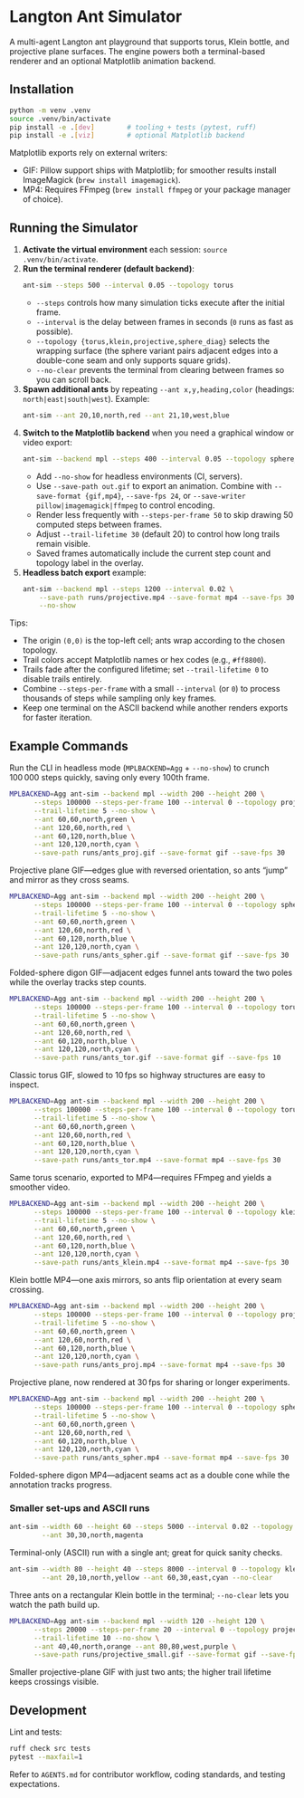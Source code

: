 # Langton Ant Simulator

A multi-agent Langton ant playground that supports torus, Klein bottle, and projective plane surfaces. The engine powers both a terminal-based renderer and an optional Matplotlib animation backend.

## Installation

```bash
python -m venv .venv
source .venv/bin/activate
pip install -e .[dev]        # tooling + tests (pytest, ruff)
pip install -e .[viz]        # optional Matplotlib backend
```

Matplotlib exports rely on external writers:
- GIF: Pillow support ships with Matplotlib; for smoother results install ImageMagick (`brew install imagemagick`).
- MP4: Requires FFmpeg (`brew install ffmpeg` or your package manager of choice).

## Running the Simulator

1. **Activate the virtual environment** each session: `source .venv/bin/activate`.
2. **Run the terminal renderer (default backend)**:
   ```bash
   ant-sim --steps 500 --interval 0.05 --topology torus
   ```
   - `--steps` controls how many simulation ticks execute after the initial frame.
   - `--interval` is the delay between frames in seconds (`0` runs as fast as possible).
   - `--topology {torus,klein,projective,sphere_diag}` selects the wrapping surface (the sphere variant pairs adjacent edges into a double-cone seam and only supports square grids).
   - `--no-clear` prevents the terminal from clearing between frames so you can scroll back.
3. **Spawn additional ants** by repeating `--ant x,y,heading,color` (headings: `north|east|south|west`). Example:
   ```bash
   ant-sim --ant 20,10,north,red --ant 21,10,west,blue
   ```
4. **Switch to the Matplotlib backend** when you need a graphical window or video export:
   ```bash
   ant-sim --backend mpl --steps 400 --interval 0.05 --topology sphere_diag
   ```
   - Add `--no-show` for headless environments (CI, servers).
   - Use `--save-path out.gif` to export an animation. Combine with `--save-format {gif,mp4}`, `--save-fps 24`, or `--save-writer pillow|imagemagick|ffmpeg` to control encoding.
   - Render less frequently with `--steps-per-frame 50` to skip drawing 50 computed steps between frames.
   - Adjust `--trail-lifetime 30` (default 20) to control how long trails remain visible.
   - Saved frames automatically include the current step count and topology label in the overlay.
5. **Headless batch export** example:
   ```bash
   ant-sim --backend mpl --steps 1200 --interval 0.02 \
       --save-path runs/projective.mp4 --save-format mp4 --save-fps 30 \
       --no-show
   ```

Tips:
- The origin `(0,0)` is the top-left cell; ants wrap according to the chosen topology.
- Trail colors accept Matplotlib names or hex codes (e.g., `#ff8800`).
- Trails fade after the configured lifetime; set `--trail-lifetime 0` to disable trails entirely.
- Combine `--steps-per-frame` with a small `--interval` (or `0`) to process thousands of steps while sampling only key frames.
- Keep one terminal on the ASCII backend while another renders exports for faster iteration.

## Example Commands

Run the CLI in headless mode (`MPLBACKEND=Agg` + `--no-show`) to crunch 100 000 steps quickly, saving only every 100th frame.

```bash
MPLBACKEND=Agg ant-sim --backend mpl --width 200 --height 200 \
      --steps 100000 --steps-per-frame 100 --interval 0 --topology projective \
      --trail-lifetime 5 --no-show \
      --ant 60,60,north,green \
      --ant 120,60,north,red \
      --ant 60,120,north,blue \
      --ant 120,120,north,cyan \
      --save-path runs/ants_proj.gif --save-format gif --save-fps 30
```
Projective plane GIF—edges glue with reversed orientation, so ants “jump” and mirror as they cross seams.

```bash
MPLBACKEND=Agg ant-sim --backend mpl --width 200 --height 200 \
      --steps 100000 --steps-per-frame 100 --interval 0 --topology sphere_diag \
      --trail-lifetime 5 --no-show \
      --ant 60,60,north,green \
      --ant 120,60,north,red \
      --ant 60,120,north,blue \
      --ant 120,120,north,cyan \
      --save-path runs/ants_spher.gif --save-format gif --save-fps 30
```
Folded-sphere digon GIF—adjacent edges funnel ants toward the two poles while the overlay tracks step counts.

```bash
MPLBACKEND=Agg ant-sim --backend mpl --width 200 --height 200 \
      --steps 100000 --steps-per-frame 100 --interval 0 --topology torus \
      --trail-lifetime 5 --no-show \
      --ant 60,60,north,green \
      --ant 120,60,north,red \
      --ant 60,120,north,blue \
      --ant 120,120,north,cyan \
      --save-path runs/ants_tor.gif --save-format gif --save-fps 10
```
Classic torus GIF, slowed to 10 fps so highway structures are easy to inspect.

```bash
MPLBACKEND=Agg ant-sim --backend mpl --width 200 --height 200 \
      --steps 100000 --steps-per-frame 100 --interval 0 --topology torus \
      --trail-lifetime 5 --no-show \
      --ant 60,60,north,green \
      --ant 120,60,north,red \
      --ant 60,120,north,blue \
      --ant 120,120,north,cyan \
      --save-path runs/ants_tor.mp4 --save-format mp4 --save-fps 30
```
Same torus scenario, exported to MP4—requires FFmpeg and yields a smoother video.

```bash
MPLBACKEND=Agg ant-sim --backend mpl --width 200 --height 200 \
      --steps 100000 --steps-per-frame 100 --interval 0 --topology klein \
      --trail-lifetime 5 --no-show \
      --ant 60,60,north,green \
      --ant 120,60,north,red \
      --ant 60,120,north,blue \
      --ant 120,120,north,cyan \
      --save-path runs/ants_klein.mp4 --save-format mp4 --save-fps 30
```
Klein bottle MP4—one axis mirrors, so ants flip orientation at every seam crossing.

```bash
MPLBACKEND=Agg ant-sim --backend mpl --width 200 --height 200 \
      --steps 100000 --steps-per-frame 100 --interval 0 --topology projective \
      --trail-lifetime 5 --no-show \
      --ant 60,60,north,green \
      --ant 120,60,north,red \
      --ant 60,120,north,blue \
      --ant 120,120,north,cyan \
      --save-path runs/ants_proj.mp4 --save-format mp4 --save-fps 30
```
Projective plane, now rendered at 30 fps for sharing or longer experiments.

```bash
MPLBACKEND=Agg ant-sim --backend mpl --width 200 --height 200 \
      --steps 100000 --steps-per-frame 100 --interval 0 --topology sphere_diag \
      --trail-lifetime 5 --no-show \
      --ant 60,60,north,green \
      --ant 120,60,north,red \
      --ant 60,120,north,blue \
      --ant 120,120,north,cyan \
      --save-path runs/ants_spher.mp4 --save-format mp4 --save-fps 30
```
Folded-sphere digon MP4—adjacent seams act as a double cone while the annotation tracks progress.

### Smaller set-ups and ASCII runs

```bash
ant-sim --width 60 --height 60 --steps 5000 --interval 0.02 --topology torus \
        --ant 30,30,north,magenta
```
Terminal-only (ASCII) run with a single ant; great for quick sanity checks.

```bash
ant-sim --width 80 --height 40 --steps 8000 --interval 0 --topology klein \
        --ant 20,10,north,yellow --ant 60,30,east,cyan --no-clear
```
Three ants on a rectangular Klein bottle in the terminal; `--no-clear` lets you watch the path build up.

```bash
MPLBACKEND=Agg ant-sim --backend mpl --width 120 --height 120 \
      --steps 20000 --steps-per-frame 20 --interval 0 --topology projective \
      --trail-lifetime 10 --no-show \
      --ant 40,40,north,orange --ant 80,80,west,purple \
      --save-path runs/projective_small.gif --save-format gif --save-fps 24
```
Smaller projective-plane GIF with just two ants; the higher trail lifetime keeps crossings visible.

## Development

Lint and tests:

```bash
ruff check src tests
pytest --maxfail=1
```

Refer to `AGENTS.md` for contributor workflow, coding standards, and testing expectations.
